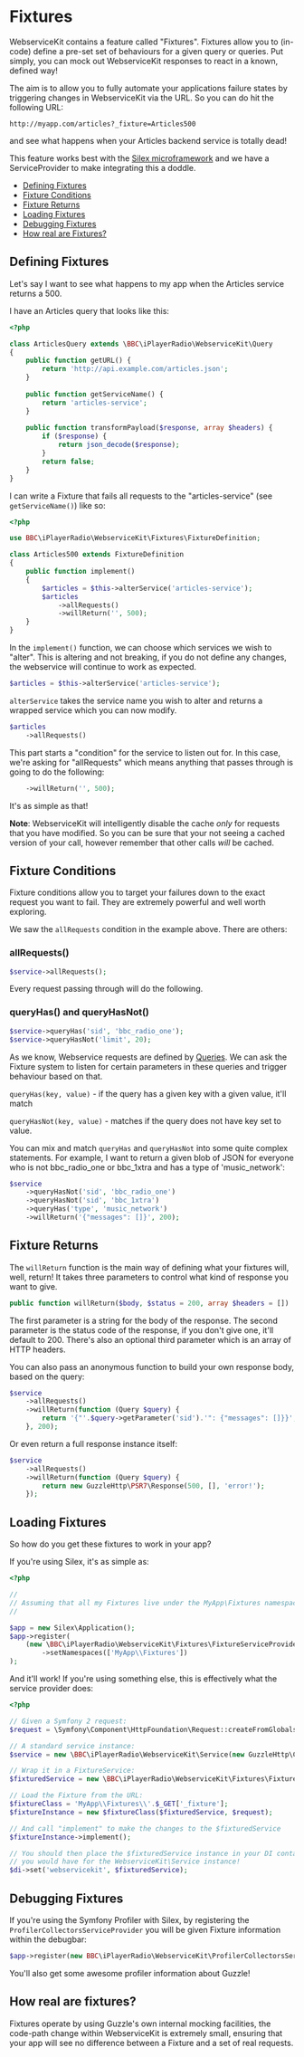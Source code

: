 # Fixtures

WebserviceKit contains a feature called "Fixtures". Fixtures allow you to (in-code) define a pre-set set of behaviours
for a given query or queries. Put simply, you can mock out WebserviceKit responses to react in a known, defined way!

The aim is to allow you to fully automate your applications failure states by triggering changes in WebserviceKit via
the URL. So you can do hit the following URL:

```
http://myapp.com/articles?_fixture=Articles500
```

and see what happens when your Articles backend service is totally dead!

This feature works best with the [Silex microframework](http://silex.sensiolabs.org) and we have a ServiceProvider to
make integrating this a doddle.

- [Defining Fixtures](#defining-fixtures)
- [Fixture Conditions](#fixture-conditions)
- [Fixture Returns](#fixture-returns)
- [Loading Fixtures](#loading-fixtures)
- [Debugging Fixtures](#debugging-fixtures)
- [How real are Fixtures?](#how-real-are-fixtures)

## Defining Fixtures

Let's say I want to see what happens to my app when the Articles service returns a 500.

I have an Articles query that looks like this:

```php
<?php

class ArticlesQuery extends \BBC\iPlayerRadio\WebserviceKit\Query
{
    public function getURL() {
        return 'http://api.example.com/articles.json';
    }
    
    public function getServiceName() {
        return 'articles-service'; 
    }
    
    public function transformPayload($response, array $headers) {
        if ($response) {
            return json_decode($response);
        }
        return false;
    }
}

```

I can write a Fixture that fails all requests to the "articles-service" (see `getServiceName()`) like so:

```php
<?php

use BBC\iPlayerRadio\WebserviceKit\Fixtures\FixtureDefinition;

class Articles500 extends FixtureDefinition
{
    public function implement()
    {
        $articles = $this->alterService('articles-service');
        $articles
            ->allRequests()
            ->willReturn('', 500);
    }
}
```

In the `implement()` function, we can choose which services we wish to "alter". This is altering and not breaking,
if you do not define any changes, the webservice will continue to work as expected.

```php
$articles = $this->alterService('articles-service');
```

`alterService` takes the service name you wish to alter and returns a wrapped service which you can now modify.

```php
$articles
    ->allRequests()
```

This part starts a "condition" for the service to listen out for. In this case, we're asking for "allRequests" which
means anything that passes through is going to do the following:

```php
    ->willReturn('', 500);
```

It's as simple as that!

**Note**: WebserviceKit will intelligently disable the cache *only* for requests that you have modified. So you can be 
sure that your not seeing a cached version of your call, however remember that other calls *will* be cached.

## Fixture Conditions

Fixture conditions allow you to target your failures down to the exact request you want to fail. They are extremely
powerful and well worth exploring.

We saw the `allRequests` condition in the example above. There are others:

### allRequests()

```php
$service->allRequests();
```

Every request passing through will do the following.

### queryHas() and queryHasNot()

```php
$service->queryHas('sid', 'bbc_radio_one');
$service->queryHasNot('limit', 20);
```

As we know, Webservice requests are defined by [Queries](./03-queries.md). We can
ask the Fixture system to listen for certain parameters in these queries and trigger behaviour based on that.

`queryHas(key, value)` - if the query has a given key with a given value, it'll match
 
`queryHasNot(key, value)` - matches if the query does not have key set to value.

You can mix and match `queryHas` and `queryHasNot` into some quite complex statements. For example, I want to return
a given blob of JSON for everyone who is not bbc_radio_one or bbc_1xtra and has a type of 'music_network':

```php
$service
    ->queryHasNot('sid', 'bbc_radio_one')
    ->queryHasNot('sid', 'bbc_1xtra')
    ->queryHas('type', 'music_network')
    ->willReturn('{"messages": []}', 200);
```

## Fixture Returns

The `willReturn` function is the main way of defining what your fixtures will, well, return! It takes three parameters
to control what kind of response you want to give.

```php
public function willReturn($body, $status = 200, array $headers = [])
```

The first parameter is a string for the body of the response. The second parameter is the status code of the response,
if you don't give one, it'll default to 200. There's also an optional third parameter which is an array of HTTP headers.

You can also pass an anonymous function to build your own response body, based on the query:

```php
$service
    ->allRequests()
    ->willReturn(function (Query $query) {
        return '{"'.$query->getParameter('sid').'": {"messages": []}}';
    }, 200);
```

Or even return a full response instance itself:

```php
$service
    ->allRequests()
    ->willReturn(function (Query $query) {
        return new GuzzleHttp\PSR7\Response(500, [], 'error!');
    });
```

## Loading Fixtures

So how do you get these fixtures to work in your app?

If you're using Silex, it's as simple as:

```php
<?php

//
// Assuming that all my Fixtures live under the MyApp\Fixtures namespace.
//

$app = new Silex\Application();
$app->register(
    (new \BBC\iPlayerRadio\WebserviceKit\Fixtures\FixtureServiceProvider())
        ->setNamespaces(['MyApp\\Fixtures'])
);

```

And it'll work! If you're using something else, this is effectively what the service provider does:

```php
<?php

// Given a Symfony 2 request:
$request = \Symfony\Component\HttpFoundation\Request::createFromGlobals();

// A standard service instance:
$service = new \BBC\iPlayerRadio\WebserviceKit\Service(new GuzzleHttp\Client(), new \BBC\iPlayerRadio\Cache\Cache());

// Wrap it in a FixtureService:
$fixturedService = new \BBC\iPlayerRadio\WebserviceKit\Fixtures\FixtureService($service);

// Load the Fixture from the URL:
$fixtureClass = 'MyApp\\Fixtures\\'.$_GET['_fixture'];
$fixtureInstance = new $fixtureClass($fixturedService, $request);

// And call "implement" to make the changes to the $fixturedService
$fixtureInstance->implement();

// You should then place the $fixturedService instance in your DI container in the same slot that
// you would have for the WebserviceKit\Service instance!
$di->set('webservicekit', $fixturedService);

```

## Debugging Fixtures

If you're using the Symfony Profiler with Silex, by registering the `ProfilerCollectorsServiceProvider` you will
be given Fixture information within the debugbar:

```php
$app->register(new BBC\iPlayerRadio\WebserviceKit\ProfilerCollectorsServiceProvider());
```

You'll also get some awesome profiler information about Guzzle!

## How real are fixtures?

Fixtures operate by using Guzzle's own internal mocking facilities, the code-path change within WebserviceKit is
extremely small, ensuring that your app will see no difference between a Fixture and a set of real requests.
